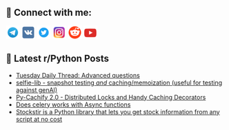 ## 🔎 Connect with me:
[<img src="https://github.com/bullbesh/bullbesh/blob/main/images/Telegram.png" width="32" height="32" />](https://t.me/bullbesh)
[<img src="https://github.com/bullbesh/bullbesh/blob/main/images/VK.png" width="32" height="32" />](https://vk.com/bullbesh)
[<img src="https://github.com/bullbesh/bullbesh/blob/main/images/Twitter.png" width="32" height="32" />](https://twitter.com/bullbesh1)
[<img src="https://github.com/bullbesh/bullbesh/blob/main/images/Instagram.png" width="32" height="32" />](https://www.instagram.com/bullbesh)
[<img src="https://github.com/bullbesh/bullbesh/blob/main/images/Reddit.png" width="32" height="32" />](https://www.reddit.com/user/bullbesh)
[<img src="https://github.com/bullbesh/bullbesh/blob/main/images/YouTube.png" width="32" height="32" />](https://www.youtube.com/channel/UCtfjRs6uzgq5mfm8S06WTcg)

## 📕 Latest r/Python Posts
<!-- BLOG-POST-LIST:START -->
- [Tuesday Daily Thread: Advanced questions](https://www.reddit.com/r/Python/comments/1hfxi6n/tuesday_daily_thread_advanced_questions/)
- [selfie-lib - snapshot testing *and* caching/memoization &lpar;useful for testing against genAI&rpar;](https://www.reddit.com/r/Python/comments/1hfwri1/selfielib_snapshot_testing_and_cachingmemoization/)
- [Py-Cachify 2.0 - Distributed Locks and Handy Caching Decorators](https://www.reddit.com/r/Python/comments/1hftk6a/pycachify_20_distributed_locks_and_handy_caching/)
- [Does celery works with Async functions](https://www.reddit.com/r/Python/comments/1hfqwme/does_celery_works_with_async_functions/)
- [Stockstir is a Python library that lets you get stock information from any script at no cost](https://www.reddit.com/r/Python/comments/1hfmmm5/stockstir_is_a_python_library_that_lets_you_get/)
<!-- BLOG-POST-LIST:END -->
